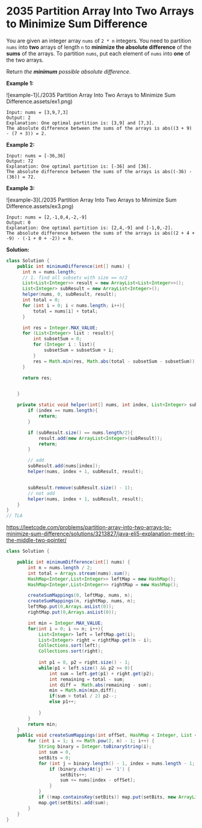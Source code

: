 # 2035 Partition Array Into Two Arrays to Minimize Sum Difference

You are given an integer array `nums` of `2 * n` integers. You need to partition `nums` into **two** arrays of length `n` to **minimize the absolute difference** of the **sums** of the arrays. To partition `nums`, put each element of `nums` into **one** of the two arrays.

Return *the **minimum** possible absolute difference*.

 

**Example 1:**

![example-1](./2035 Partition Array Into Two Arrays to Minimize Sum Difference.assets/ex1.png)

```
Input: nums = [3,9,7,3]
Output: 2
Explanation: One optimal partition is: [3,9] and [7,3].
The absolute difference between the sums of the arrays is abs((3 + 9) - (7 + 3)) = 2.
```

**Example 2:**

```
Input: nums = [-36,36]
Output: 72
Explanation: One optimal partition is: [-36] and [36].
The absolute difference between the sums of the arrays is abs((-36) - (36)) = 72.
```

**Example 3:**

![example-3](./2035 Partition Array Into Two Arrays to Minimize Sum Difference.assets/ex3.png)

```
Input: nums = [2,-1,0,4,-2,-9]
Output: 0
Explanation: One optimal partition is: [2,4,-9] and [-1,0,-2].
The absolute difference between the sums of the arrays is abs((2 + 4 + -9) - (-1 + 0 + -2)) = 0.
```



**Solution:**

```java
class Solution {
    public int minimumDifference(int[] nums) {
      int n = nums.length; 
      // 1. find all subsets with size == n/2
      List<List<Integer>> result = new ArrayList<List<Integer>>();
      List<Integer> subResult = new ArrayList<Integer>();
      helper(nums, 0, subResult, result);
      int total = 0;
      for (int i = 0; i < nums.length; i++){
          total = nums[i] + total;
      }

      int res = Integer.MAX_VALUE;
      for (List<Integer> list : result){
          int subsetSum = 0;
          for (Integer i : list){
              subsetSum = subsetSum + i;
          }
          res = Math.min(res, Math.abs(total - subsetSum - subsetSum));
      }

      return res;


    }

    private static void helper(int[] nums, int index, List<Integer> subResult, List<List<Integer>> result){
        if (index == nums.length){
            return;
        }

        if (subResult.size() == nums.length/2){
            result.add(new ArrayList<Integer>(subResult));
            return;
        }

        // add
        subResult.add(nums[index]);
        helper(nums, index + 1, subResult, result);


        subResult.remove(subResult.size() - 1);
        // not add
        helper(nums, index + 1, subResult, result);
    }
}
// TLA
```



https://leetcode.com/problems/partition-array-into-two-arrays-to-minimize-sum-difference/solutions/3213827/java-eli5-explanation-meet-in-the-middle-two-pointer/

```java
class Solution {

	public int minimumDifference(int[] nums) {
		int n = nums.length / 2;
		int total = Arrays.stream(nums).sum();
		HashMap<Integer,List<Integer>> leftMap = new HashMap();
		HashMap<Integer,List<Integer>> rightMap = new HashMap();

		createSumMappings(0, leftMap, nums, n);
		createSumMappings(n, rightMap, nums, n);
        leftMap.put(0,Arrays.asList(0));
        rightMap.put(0,Arrays.asList(0));

		int min = Integer.MAX_VALUE;
		for(int i = 0; i <= n; i++){
            List<Integer> left = leftMap.get(i);
            List<Integer> right = rightMap.get(n - i);
            Collections.sort(left);
            Collections.sort(right);
            
            int p1 = 0, p2 = right.size() - 1;
            while(p1 < left.size() && p2 >= 0){
                int sum = left.get(p1) + right.get(p2);
                int remaining = total - sum;
                int diff =  Math.abs(remaining - sum);
                min = Math.min(min,diff);
                if(sum > total / 2) p2--;
                else p1++;
                
            }
        }
		return min;
	}
	public void createSumMappings(int offSet, HashMap < Integer, List < Integer >> map, int[] nums, int n) {
		for (int i = 1; i <= Math.pow(2, n) - 1; i++) {
			String binary = Integer.toBinaryString(i);
			int sum = 0,
			setBits = 0;
			for (int j = binary.length() - 1, index = nums.length - 1; j >= 0; j--, index--) {
				if (binary.charAt(j) == '1') {
					setBits++;
					sum += nums[index - offSet];
				}
			}
			if (!map.containsKey(setBits)) map.put(setBits, new ArrayList());
			map.get(setBits).add(sum);
		}
	}
}
```

